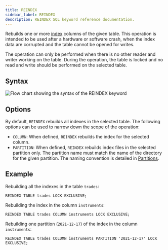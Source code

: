 ```yaml
---
title: REINDEX
sidebar_label: REINDEX
description: REINDEX SQL keyword reference documentation.
---
```


Rebuilds one or more [index](/docs/concept/indexes/) columns of the given table.
This operation is intended to be used after a hardware or software crash, when
the index data are corrupted and the table cannot be opened for writes.

The operation can only be performed when there is no other reader and writer
working on the table. During the operation, the table is locked and no read and
write should be performed on the selected table.

## Syntax

![Flow chart showing the syntax of the REINDEX keyword](/images/docs/diagrams/reindexTable.svg)

## Options

By default, `REINDEX` rebuilds all indexes in the selected table. The following
options can be used to narrow down the scope of the operation:

- `COLUMN`: When defined, `REINDEX` rebuilds the index for the selected column.
- `PARTITION`: When defined, `REINDEX` rebuilds index files in the selected
  partition only. The partition name must match the name of the directory for
  the given partition. The naming convention is detailed in
  [Partitions](/docs/concept/partitions/).

## Example

Rebuilding all the indexes in the table `trades`:

```questdb-sql title="Rebuilding an index"
REINDEX TABLE trades LOCK EXCLUSIVE;
```

Rebuilding the index in the column `instruments`:

```questdb-sql title="Rebuilding an index"
REINDEX TABLE trades COLUMN instruments LOCK EXCLUSIVE;
```

Rebuilding one partition (`2021-12-17`) of the index in the column
`instruments`:

```questdb-sql title="Rebuilding an index"
REINDEX TABLE trades COLUMN instruments PARTITION '2021-12-17' LOCK EXCLUSIVE;
```
